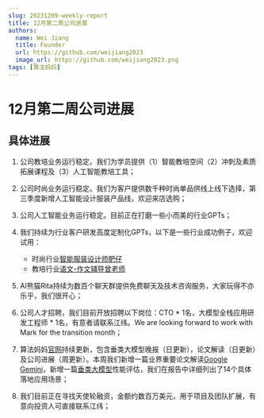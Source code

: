 ```yaml
---
slug: 20231209-weekly-report
title: 12月第二周公司进展
authors:
  name: Wei Jiang
  title: Founder
  url: https://github.com/weijiang2023
  image_url: https://github.com/weijiang2023.png
tags: [算法妈妈]
---
```


# 12月第二周公司进展
## 具体进展

1. 公司教培业务运行稳定。我们为学员提供（1）智能教培空间（2）冲刺及素质拓展课程及（3）人工智能教培工具；

2. 公司时尚业务运行稳定。我们为客户提供数千种时尚单品供线上线下选择，第三季度新增人工智能设计服装产品线，欢迎来店选购；

3. 公司人工智能业务运行稳定。目前正在打磨一些小而美的行业GPTs；

4. 我们持续为行业客户研发高度定制化GPTs，以下是一些行业成功例子，欢迎试用：
   * 时尚行业[智能服装设计师肥仔](https://chat.openai.com/g/g-5qFmxpbEX-zhi-neng-fu-zhuang-she-ji-shi-fei-zi)
   * 教培行业[语文-作文辅导曾老师](https://chat.openai.com/g/g-JEvikTlen-yu-wen-zuo-wen-fu-dao-ceng-lao-shi)

5. AI熊猫Rita持续为数百个聊天群提供免费聊天及技术咨询服务，大家玩得不亦乐乎，我们很开心；

6. 公司人才招聘，我们目前开放招聘以下岗位：CTO * 1名，大模型全栈应用研发工程师 * 1名，有意者请联系江纬。We are looking forward to work with Mark for the transition month；

7. 算法妈妈[官网](https://www.algmon.com)持续更新，包含垂类大模型晚报（日更新），论文解读（日更新）及公司进展（周更新）。本周我们新增一篇业界重要论文解读[Google Gemini](https://www.algmon.com/docs/research/2023-12-07-research-post)，新增一篇[垂类大模型](https://www.algmon.com/docs/solution/intro)性能评估，我们在报告中详细列出了14个具体落地应用场景；

8. 我们目前正在寻找天使轮融资，金额约数百万美元，用于项目及团队扩展，有意向投资人可直接联系江纬；